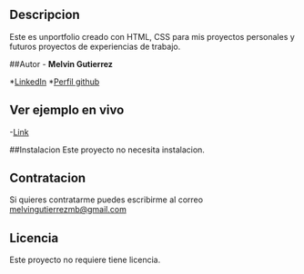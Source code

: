 ## Descripcion

Este es unportfolio creado con HTML, CSS para mis proyectos personales y futuros proyectos de experiencias de trabajo.

##Autor - 
**Melvin Gutierrez**

*[LinkedIn](https://www.linkedin.com/in/melvin-gutierrez/)
*[Perfil github](https://github.com/100Melvin/)

## Ver ejemplo en vivo
-[Link ](https://melvingutierrez.netlify.app/)

##Instalacion
Este proyecto no necesita instalacion.

## Contratacion
Si quieres contratarme puedes escribirme al correo melvingutierrezmb@gmail.com

## Licencia
Este proyecto no requiere tiene licencia.

